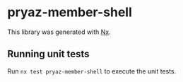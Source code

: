 # pryaz-member-shell

This library was generated with [Nx](https://nx.dev).

## Running unit tests

Run `nx test pryaz-member-shell` to execute the unit tests.

